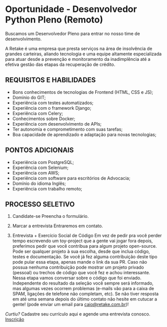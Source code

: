 #  Oportunidade - Desenvolvedor Python Pleno (Remoto)
Buscamos um Desenvolvedor Pleno para entrar no nosso time de desenvolvimento.

A Retake é uma empresa que presta serviços na área de insolvência de grandes carteiras, aliando tecnologia e uma equipe altamente especializada para atuar desde a prevenção e monitoramento da inadimplência até a efetiva gestão das etapas da recuperação de crédito.

## REQUISITOS E HABILIDADES
* Bons conhecimentos de tecnologias de Frontend (HTML, CSS e JS);
* Domínio do GIT;
* Experiência com testes automatizados;
* Experiência com o framework Django;
* Experiência com Celery;
* Conhecimentos sobre  Docker;
* Experiência com desenvolvimento de APIs;
* Ter autonomia e comprometimento com suas tarefas;
* Boa capacidade de aprendizado e adaptação para novas tecnologias;

## PONTOS ADICIONAIS
* Experiência com PostgreSQL;
* Experiência com Selenium;
* Experiência com AWS;
* Experiência com software para escritórios de Advocacia;
* Domínio do idioma Inglês;
* Experiência com trabalho remoto;

## PROCESSO SELETIVO
1. Candidate-se
Preencha o formulário.

2. Marcar a entrevista
Entraremos em contato.

3. Entrevista + Exercício Social de Código
Em vez de pedir pra você perder tempo escrevendo um toy-project que a gente vai jogar fora depois, preferimos pedir que você contribua para algum projeto open-source. Pode ser qualquer projeto à sua escolha, desde que inclua código, testes e documentação. Se você já fez alguma contribuição deste tipo pode pular essa etapa, apenas mande o link da sua PR.
Caso não possua nenhuma contribuição pode mostrar um projeto privado (pessoal) ou trechos de código que você fez e achou interessante. Nessa etapa vamos conversar sobre o código que foi enviado.
Independente do resultado da seleção você sempre será informado, mas algumas vezes ocorrem problemas (e-mails vão para a caixa de SPAM, ligações de telefone não completam, etc). Se não tiver resposta em até uma semana depois do último contato não hesite em cutucar a gente! (pode enviar um email para caio@retake.com.br)!

*Curtiu?*
Cadastre seu currículo aqui e agende uma entrevista conosco.
[Inscrição](https://forms.gle/5NFRx1pb7dqJkSc26) 
